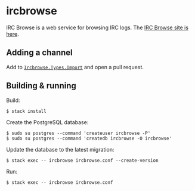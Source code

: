 # ircbrowse

IRC Browse is a web service for browsing IRC logs. The
[IRC Browse site is here](http://ircbrowse.tomsmeding.com/).

## Adding a channel

Add to
[`Ircbrowse.Types.Import`](https://github.com/chrisdone/ircbrowse/edit/master/src/Ircbrowse/Types/Import.hs)
and open a pull request.

## Building & running

Build:

    $ stack install

Create the PostgreSQL database:

    $ sudo su postgres --command 'createuser ircbrowse -P'
    $ sudo su postgres --command 'createdb ircbrowse -O ircbrowse'

Update the database to the latest migration:

    $ stack exec -- ircbrowse ircbrowse.conf --create-version

Run:

    $ stack exec -- ircbrowse ircbrowse.conf
